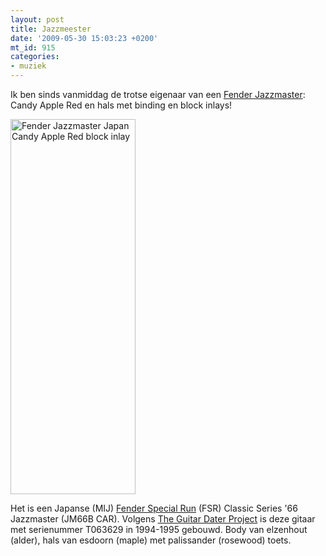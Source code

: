 ```yaml
---
layout: post
title: Jazzmeester
date: '2009-05-30 15:03:23 +0200'
mt_id: 915
categories:
- muziek
---
```

Ik ben sinds vanmiddag de trotse eigenaar van een <a href="http://en.wikipedia.org/wiki/Fender_Jazzmaster">Fender Jazzmaster</a>: Candy Apple Red en hals met binding en block inlays!

<img alt="Fender Jazzmaster Japan Candy Apple Red block inlay" src="{{ site.url }}/images/Fender%20Jazzmaster%20Japan%20Candy%20Apple%20Red%20block%20inlay.jpg" height="600" width="200" />

Het is een Japanse (MIJ) <a href="http://www.fender.com/en-NL/support/articles/fender-special-run-fsr-products/">Fender Special Run</a> (FSR) Classic Series '66 Jazzmaster (JM66B CAR). Volgens <a href="http://guitardaterproject.org/fender.aspx">The Guitar Dater Project</a> is deze gitaar met serienummer T063629 in 1994-1995 gebouwd. Body van elzenhout (alder), hals van esdoorn (maple) met palissander (rosewood) toets.
